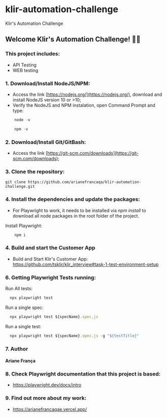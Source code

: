 # klir-automation-challenge
Klir's Automation Challenge

## Welcome Klir's Automation Challenge! :raising_hand_woman: 
### This project includes:
- API Testing
- WEB testing

### 1. Download/Install NodeJS/NPM:

- Access the link [https://nodejs.org/](https://nodejs.org/), download and install NodeJS version 10 or >10;
- Verify the NodeJS and NPM instalation, open Command Prompt and type:

```javascript
    node -v 
```

```javascript
    npm -v
```


### 2. Download/Install Git/GitBash:

- Access the link [https://git-scm.com/downloads](https://git-scm.com/downloads);


### 3. Clone the repository:

``git clone https://github.com/arianefrancaqa/klir-automation-challenge.git``

### 4. Install the dependencies and update the packages:

 - For Playwright to work, it needs to be installed via *npm install* to download all node packages in the root folder of the project.

 Install Playwright:
```javascript
    npm i
```

### 4. Build and start the Customer App

 - Build and Start Klir's Customer App:
   https://github.com/tsklir/klir_interview#task-1-test-environment-setup

### 6. Getting Playwright Tests running:
Run All tests:
```javascript
  npx playwright test
```

Run a single spec:
```javascript
  npx playwright test ${specName}.spec.js 
```

Run a single test:
```javascript
  npx playwright test ${specName}.spec.js -g "${testTitle}"
```

### 7. Author
#### Ariane França

### 8. Check Playwright documentation that this project is based:
- https://playwright.dev/docs/intro


### 9. Find out more about my work:
- https://arianefrancaqae.vercel.app/